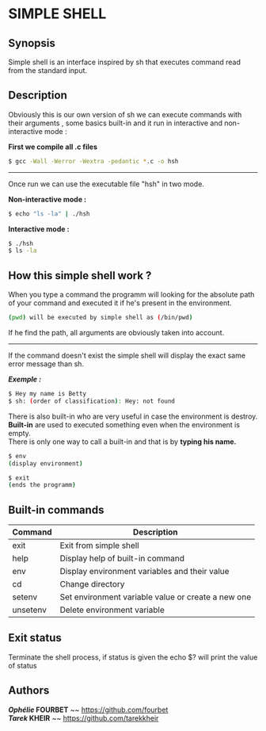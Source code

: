 # **SIMPLE SHELL**

## Synopsis

Simple shell is an interface inspired by sh that executes command read from the standard input.

## Description

Obviously this is our own version of sh we can execute commands with their arguments , some basics built-in
and it run in interactive and non-interactive mode :

**First we compile all .c files**
```bash
$ gcc -Wall -Werror -Wextra -pedantic *.c -o hsh
```
----
Once run we can use the executable file "hsh" in two mode.

**Non-interactive mode :**
```bash
$ echo "ls -la" | ./hsh
```
**Interactive mode :**
```bash
$ ./hsh
$ ls -la
```

## How this simple shell work ?

When you type a command the programm will looking for the absolute path of your command and executed it if he's present in the environment.
```bash
(pwd) will be executed by simple shell as (/bin/pwd)
```
If he find the path, all arguments are obviously taken into account.

---

If the command doesn't exist the simple shell will display the exact same error message than sh.

***Exemple :***
```bash
$ Hey my name is Betty
$ sh: (order of classification): Hey: not found
```
There is also built-in who are very useful in case the environment is destroy.<br>
**Built-in** are used to executed something even when the environment is empty.<br> 
There is only one way to call a built-in and that is by **typing his name.**

```bash
$ env
(display environment)
```

```bash
$ exit
(ends the programm)
```

## Built-in commands

| Command | Description  |
| ------- | --- |
| exit | Exit from simple shell|
| help | Display help of built-in command |
| env | Display environment variables and their value |
| cd | Change directory |
| setenv | Set environment variable value or create a new one |
| unsetenv | Delete environment variable |


## Exit status


Terminate the shell process, if status is given the echo $? will print the value of status


## Authors

***Ophélie* FOURBET**  ~~ https://github.com/fourbet <br>
***Tarek* KHEIR**      ~~ https://github.com/tarekkheir
